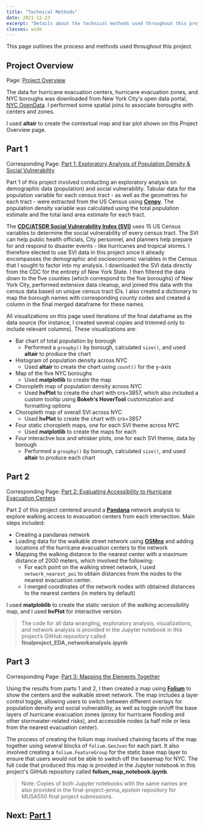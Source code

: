 ```yaml
---
title: "Technical Methods"
date: 2021-12-23
excerpt: "Details about the technical methods used throughout this project."
classes: wide
---
```

This page outlines the process and methods used throughout this project.

## Project Overview
Page: [Project Overview](https://jennaepstein.github.io/MUSA550-finalproject/project-overview/)

The data for hurricane evacuation centers, hurricane evacuation zones, and NYC boroughs was downloaded from New York City's open data portal, [NYC OpenData](https://opendata.cityofnewyork.us/). I performed some spatial joins to associate boroughs with centers and zones.

I used **altair** to create the contextual map and bar plot shown on this Project Overview page.


## Part 1
Corresponding Page: [Part 1: Exploratory Analysis of Population Density & Social Vulnerability](https://jennaepstein.github.io/MUSA550-finalproject/part1-exploratory-analysis/)

Part 1 of this project involved conducting an exploratory analysis on demographic data (population) and social vulnerability. Tabular data for the population variable for each census tract - as well as the geometries for each tract - were extracted from the US Census using **[Cenpy](http://cenpy-devs.github.io/cenpy/index.html)**. The population density variable was calculated using the total population estimate and the total land area estimate for each tract.

The **[CDC/ATSDR Social Vulnerability Index (SVI)](https://www.atsdr.cdc.gov/placeandhealth/svi/index.html)** uses 15 US Census variables to determine the social vulnerability of every census tract. The SVI can help public health officials, City personnel, and planners help prepare for and respond to disaster events - like hurricanes and tropical storms. I therefore elected to use SVI data in this project since it already encompasses the demographic and socioeconomic variables in the Census that I sought to factor into my analysis. I downloaded the SVI data directly from the CDC for the entirety of New York State. I then filtered the data down to the five counties (which correspond to the five boroughs) of New York City, performed extensive data cleanup, and joined this data with the census data based on unique census tract IDs. I also created a dictionary to map the borough names with corresponding county codes and created a column in the final merged dataframe for these names.

 All visualizations on this page used iterations of the final dataframe as the data source (for instance, I created several copies and trimmed only to include relevant columns). These visualizations are:
* Bar chart of total population by borough
    - Performed a `groupby()` by borough, calculated `size()`, and used **altair** to produce the chart
* Histogram of population density across NYC
    - Used **altair** to create the chart using `count()` for the y-axis
* Map of the five NYC boroughs
    - Used **matplotlib** to create the map
* Choropleth map of population density across NYC
    - Used **hvPlot** to create the chart with crs=3857, which also included a custom tooltip using **Bokeh's HoverTool** customization and formatting options
* Choropleth map of overall SVI across NYC
    - Used **hvPlot** to create the chart with crs=3857
* Four static choropleth maps, one for each SVI theme across NYC
    - Used **matplotlib** to create the maps for each
* Four interactive box and whisker plots, one for each SVI theme, data by borough
    - Performed a `groupby()` by borough, calculated `size()`, and used **altair** to produce each chart



## Part 2
Corresponding Page: [Part 2: Evaluating Accessibility to Hurricane Evacuation Centers](https://jennaepstein.github.io/MUSA550-finalproject/part2-accessibility-to-centers/)

Part 2 of this project centered around a **[Pandana](http://udst.github.io/pandana/)** network analysis to explore walking access to evacuation centers from each intersection. Main steps included:
* Creating a pandanas network 
* Loading data for the walkable street network using **[OSMnx](https://osmnx.readthedocs.io/en/stable/)** and adding locations of the hurricane evacuation centers to the network
* Mapping the walking distance to the nearest center with a maximum distance of 2000 meters, which involved the following:
    - For each point on the walking street network, I used `network_nearest_poi` to obtain distances from the nodes to the nearest evacuation center.
    - I merged coordinates of the network nodes with obtained distances to the nearest centers (in meters by default)

I used **matploblib** to create the static version of the walking accessibility map, and I used **hvPlot** for interactive version.

>The code for all data wrangling, exploratory analysis, visualizations, and network analysis is provided in the Jupyter notebook in this project’s GitHub repository called **finalproject_EDA_networkanalysis.ipynb**

## Part 3
Corresponding Page: [Part 3: Mapping the Elements Together](https://jennaepstein.github.io/MUSA550-finalproject/part3-folium-map/)

Using the results from parts 1 and 2, I then created a map using **[Folium](https://python-visualization.github.io/folium/)** to show the centers and the walkable street network. The map includes a layer control toggle, allowing users to switch between different overlays for population density and social vulnerability, as well as toggle on/off the base layers of hurricane evacuation zones (proxy for hurricane flooding and other stormwater-related risks), and accessible nodes (a half mile or less from the nearest evacuation center).

The process of creating the folium map involved chaining facets of the map together using several blocks of `folium.GeoJson` for each part. It also involved creating a `folium.FeatureGroup` for the static base map layer to ensure that users would not be able to switch off the basemap for NYC. The full code that produced this map is provided in the Jupyter notebook in this project's GitHub repository called **folium_map_notebook.ipynb**. 

>Note: Copies of both Jupyter notebooks with the same names are also provided in the final-project-jenna_epstein repository for MUSA550 final project submissions.

## Next: [Part 1](https://jennaepstein.github.io/MUSA550-finalproject/part1-exploratory-analysis/)